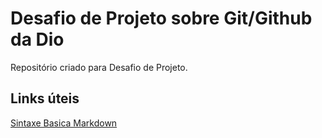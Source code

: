 # Desafio de Projeto sobre Git/Github da Dio
Repositório criado para Desafio de Projeto.

## Links úteis
[Sintaxe Basica Markdown](https://www.markdownguide.org/basic-syntax/)
